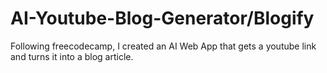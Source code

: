 # AI-Youtube-Blog-Generator/Blogify
Following freecodecamp, I created an AI Web App that gets a youtube link and turns it into a blog article.
